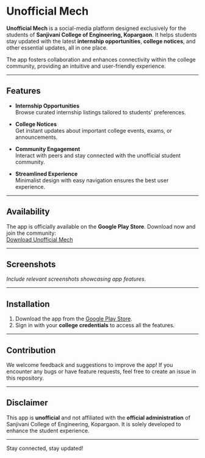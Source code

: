 # Unofficial Mech  

**Unofficial Mech** is a social-media platform designed exclusively for the students of **Sanjivani College of Engineering, Kopargaon**. It helps students stay updated with the latest **internship opportunities**, **college notices**, and other essential updates, all in one place.  

The app fosters collaboration and enhances connectivity within the college community, providing an intuitive and user-friendly experience.  

---

## Features  

- **Internship Opportunities**  
  Browse curated internship listings tailored to students' preferences.  

- **College Notices**  
  Get instant updates about important college events, exams, or announcements.  

- **Community Engagement**  
  Interact with peers and stay connected with the unofficial student community.  

- **Streamlined Experience**  
  Minimalist design with easy navigation ensures the best user experience.  

---

## Availability  

The app is officially available on the **Google Play Store**. Download now and join the community:  
[Download Unofficial Mech](https://play.google.com/store/apps/details?id=com.rubyproducti9n.unofficialmech)  

---

## Screenshots  

*Include relevant screenshots showcasing app features.*  

---

## Installation  

1. Download the app from the [Google Play Store](https://play.google.com/store/apps/details?id=com.rubyproducti9n.unofficialmech).  
2. Sign in with your **college credentials** to access all the features.  

---

## Contribution  

We welcome feedback and suggestions to improve the app! If you encounter any bugs or have feature requests, feel free to create an issue in this repository.  

---

## Disclaimer  

This app is **unofficial** and not affiliated with the **official administration** of Sanjivani College of Engineering, Kopargaon. It is solely developed to enhance the student experience.  

---

Stay connected, stay updated!  

